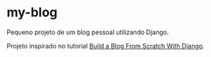 # my-blog
Pequeno projeto de um blog pessoal utilizando Django.

Projeto inspirado no tutorial [Build a Blog From Scratch With Django](https://realpython.com/build-a-blog-from-scratch-django/).
